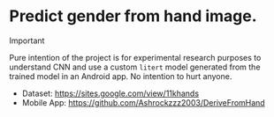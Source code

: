 # Predict gender from hand image.

> [!IMPORTANT]
> Pure intention of the project is for experimental research purposes to understand CNN and use a custom `litert` model generated from the trained model in an Android app. No intention to hurt anyone.

- Dataset: https://sites.google.com/view/11khands
- Mobile App: https://github.com/Ashrockzzz2003/DeriveFromHand
